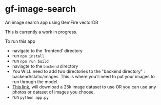 # gf-image-search
An image search app using GemFire vectorDB

This is currently a work in progress. 

To run this app
- navigate to the 'frontend' directory
- run `npm install`
- run `npm run build`
- naviagte to the `backend` directory
- You WILL need to add two directories to the "backend directory" : backend/static/images.  This is where you'll need to put your images to run through the model.
- [This link](https://public.ukp.informatik.tu-darmstadt.de/reimers/sentence-transformers/datasets/unsplash-25k-photos.zip), will download a 25k image dataset to use OR you can use any photos or dataset of images you choose. 
- run `python app.py`
